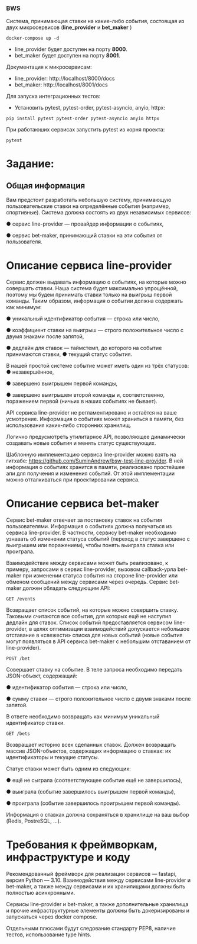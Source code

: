 ### BWS

Система, принимающая ставки на какие-либо события, состоящая из двух микросервисов (**line_provider** и  **bet_maker** )
```
docker-compose up -d
```

* line_provider будет доступен на порту **8000**.
* bet_maker будет доступен на порту **8001**.

Документация к микросервисам:

* line_provider: http://localhost/8000/docs
* bet_maker: http://localhost/8001/docs

Для запуска интеграционных тестов: 

* Установить pytest, pytest-order, pytest-asyncio, anyio, httpx:
```
pip install pytest pytest-order pytest-asyncio anyio httpx
```
При работаюших сервисах запустить pytest из корня проекта:

```
pytest
```

# Задание:
## Общая информация

  Вам предстоит разработать небольшую систему, принимающую пользовательские
ставки на определённые события (например, спортивные).
Система должна состоять из двух независимых сервисов:

● сервис line-provider — провайдер информации о событиях,

● сервис bet-maker, принимающий ставки на эти события от пользователя.

# Описание сервиса line-provider
  Сервис должен выдавать информацию о событиях, на которые можно совершать ставки.
Наша система будет максимально упрощённой, поэтому мы будем принимать ставки
только на выигрыш первой команды.
Таким образом, информация о событии должна содержать как минимум:

● уникальный идентификатор события — строка или число,

● коэффициент ставки на выигрыш — строго положительное число с двумя
знаками после запятой,

● дедлайн для ставок — таймстемп, до которого на событие принимаются ставки,
● текущий статус события.

В нашей простой системе событие может иметь один из трёх статусов:
● незавершённое,

● завершено выигрышем первой команды,

● завершено выигрышем второй команды и, соответственно, поражением первой
(ничьих в наших событиях не бывает).

API сервиса line-provider не регламентировано и остаётся на ваше усмотрение.
Информация о событиях может храниться в памяти, без использования каких-либо
сторонних хранилищ.

Логично предусмотреть утилитарное API, позволяющее динамически создавать новые
события и менять статус существующих.

Шаблонную имплементацию сервиса line-provider можно взять на гитхабе:
https://github.com/SuminAndrew/bsw-test-line-provider. В ней информация о событиях
хранится в памяти, реализовано простейшее апи для получения и изменения событий.
От этой имплементации можно отталкиваться при проектировании сервиса.

# Описание сервиса bet-maker
Сервис bet-maker отвечает за постановку ставок на события пользователями.
Информация о событиях должна получаться из сервиса line-provider. В частности,
сервису bet-maker необходимо узнавать об изменении статуса событий (переход в
статус завершено с выигрышем или поражением), чтобы понять выиграла ставка или
проиграла.

Взаимодействие между сервисами может быть реализовано, к примеру, запросами в
сервис line-provider, вызовом callback-урла bet-maker при изменении статуса события
на стороне line-provider или обменом сообщений между сервисами через очередь.
Сервис bet-maker должен обладать следующим API:

```GET /events```

Возвращает список событий, на которые можно совершить ставку. Таковыми
считаются все события, для которых ещё не наступил дедлайн для ставок.
Список событий предоставляется сервисом line-provider, в целях оптимизации
взаимодействий допускается небольшое отставание в «свежести» списка для новых
событий (новые события могут появляться в API сервиса bet-maker с небольшим
отставанием от line-provider).

```POST /bet```

Совершает ставку на событие.
В теле запроса необходимо передать JSON-объект, содержащий:

● идентификатор события — строка или число,

● сумму ставки — строго положительное число с двумя знаками после запятой.

В ответе необходимо возвращать как минимум уникальный идентификатор ставки.

```GET /bets```

Возвращает историю всех сделанных ставок.
Должен возвращать массив JSON-объектов, содержащих информацию о ставках: их
идентификаторы и текущие статусы.

Статус ставки может быть одним из следующих:

● ещё не сыграла (соответствующее событие ещё не завершилось),

● выиграла (событие завершилось выигрышем первой команды),

● проиграла (событие завершилось проигрышем первой команды).

Информация о ставках должна сохраняться в хранилище на ваш выбор (Redis,
PostreSQL, …).

# Требования к фреймворкам, инфраструктуре и коду
  Рекомендованный фреймворк для реализации сервисов — fastapi, версия Python —
3.10. Взаимодействия между сервисами line-provider и bet-maker, а также между
сервисами и их хранилищами должны быть полностью асинхронными.

Сервисы line-provider и bet-maker, а также дополнительные хранилища и прочие
инфраструктурные элементы должны быть докеризированы и запускаться через docker
compose.

Отдельными плюсами будут следование стандарту PEP8, наличие тестов, использование
type hints.
